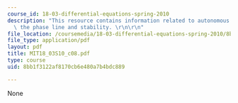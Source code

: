 ```yaml
---
course_id: 18-03-differential-equations-spring-2010
description: "This resource contains information related to autonomous equations;\
  \ the phase line and stability. \r\n\r\n"
file_location: /coursemedia/18-03-differential-equations-spring-2010/8bb1f3122af8170cb6e480a7b4bdc889_MIT18_03S10_c08.pdf
file_type: application/pdf
layout: pdf
title: MIT18_03S10_c08.pdf
type: course
uid: 8bb1f3122af8170cb6e480a7b4bdc889

---
```

None